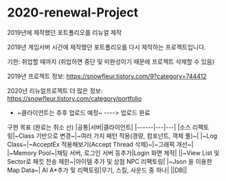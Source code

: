 # 2020-renewal-Project
2019년에 제작했던 포트폴리오를 리뉴얼 제작


2019년 게임서버 시간에 제작했던 포트폴리오를 다시 제작하는 프로젝트입니다.

기한: 취업할 때까지 (취업하면 중단 및 미완성이기 때문에 프로젝트 삭제할 수 있음)

2019년 프로젝트 정보: https://snowfleur.tistory.com/9?category=744412

2020년 리뉴얼프로젝트 더 많은 정보: https://snowfleur.tistory.com/category/portfolio

* ~클라이언트는 추후 업로드 예정~ ----> 업로드 완료

구현 목표 (완료는 취소 선)
|공통|서버|클라이언트|
|------|---|---|
|소스 리팩토링|~Class 기반으로 변경~|~여러 가지 패턴 적용(경량, 컴포넌트, 객체 풀)~|
|~Log Class~|~AcceptEx 적용해보기(Accept Thread 삭제)~|~그래픽 개선~|
|~Memory Pool~|채팅 서버, 로그인 서버 등추가|Login 화면 제작|
||~View List 및 Sector로 패킷 전송 제한~|아이템 추가 및 상점 NPC 리팩토링|
|~Json 을 이용한 Map Data~| AI A*추가 및 리팩토링|무기, 스킬, 사운드 중 하나|
||DB||
